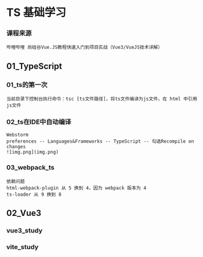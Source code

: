 # TS 基础学习

### 课程来源 
```
哔哩哔哩 尚硅谷Vue.JS教程快速入门到项目实战（Vue3/VueJS技术详解）
```

## 01_TypeScript

### 01_ts的第一次
```
当前目录下控制台执行命令：tsc [ts文件路径]，将ts文件编译为js文件，在 html 中引用js文件
```

### 02_ts在IDE中自动编译
```
Webstorm
preferences -- Languages&Frameworks -- TypeScript -- 勾选Recompile on changes
![img.png](img.png)
```

### 03_webpack_ts
```
依赖问题
html-webpack-plugin 从 5 换到 4，因为 webpack 版本为 4
ts-loader 从 9 换到 8
```

## 02_Vue3

### vue3_study
### vite_study
